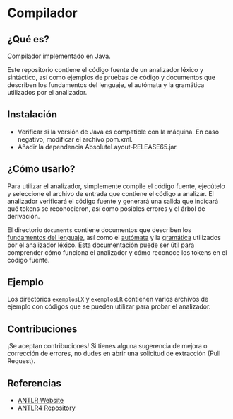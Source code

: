 # Compilador
## ¿Qué es?
Compilador implementado en Java.

Este repositorio contiene el código fuente de un analizador léxico y sintáctico, así como ejemplos de pruebas de código y documentos que describen los fundamentos del lenguaje, el autómata y la gramática utilizados por el analizador.

## Instalación
- Verificar si la versión de Java es compatible con la máquina. En caso negativo, modificar el archivo pom.xml.
- Añadir la dependencia AbsoluteLayout-RELEASE65.jar.

## ¿Cómo usarlo?
Para utilizar el analizador, simplemente compile el código fuente, ejecútelo y seleccione el archivo de entrada que contiene el código a analizar. El analizador verificará el código fuente y generará una salida que indicará qué tokens se reconocieron, así como posibles errores y el árbol de derivación.

El directorio `documents` contiene documentos que describen los [fundamentos del lenguaje](https://github.com/mauricioabc/Compilador/blob/analisador-sintatico/documents/Express%C3%B5es%20regulares.pdf), así como el [autómata](https://github.com/mauricioabc/Compilador/blob/analisador-sintatico/documents/AFDCompleto.pdf) y la [gramática](https://github.com/mauricioabc/Compilador/blob/analisador-sintatico/documents/Gram%C3%A1tica%20LR(1).pdf) utilizados por el analizador léxico. Esta documentación puede ser útil para comprender cómo funciona el analizador y cómo reconoce los tokens en el código fuente.

## Ejemplo
Los directorios `exemplosLX` y `exemplosLR` contienen varios archivos de ejemplo con códigos que se pueden utilizar para probar el analizador.

## Contribuciones
¡Se aceptan contribuciones! Si tienes alguna sugerencia de mejora o corrección de errores, no dudes en abrir una solicitud de extracción (Pull Request).

## Referencias
- [ANTLR Website](https://www.antlr.org/)
- [ANTLR4 Repository](https://github.com/antlr/antlr4)
